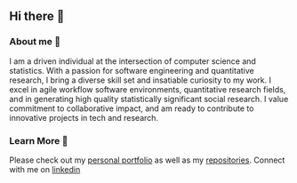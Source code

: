 ## Hi there 👋

### About me 🔎
I am a driven individual at the intersection of computer science and statistics. With a passion for software engineering and quantitative research, I bring a diverse skill set and insatiable curiosity to my work. I excel in agile workflow software environments, quantitative research fields, and in generating high quality statistically significant social research. I value commitment to collaborative impact, and am ready to contribute to innovative projects in tech and research.

### Learn More 📙
Please check out my [personal portfolio](https://colbyeagan.github.io/) as well as my [repositories](https://github.com/colbyeagan?tab=repositories).
Connect with me on [linkedin](https://www.linkedin.com/in/colbyeagan/)


<!--
**colbyeagan/colbyeagan** is a ✨ _special_ ✨ repository because its `README.md` (this file) appears on your GitHub profile.

Here are some ideas to get you started:

- 🔭 I’m currently working on ...
- 🌱 I’m currently learning ...
- 👯 I’m looking to collaborate on ...
- 🤔 I’m looking for help with ...
- 💬 Ask me about ...
- 📫 How to reach me: ...
- 😄 Pronouns: ...
- ⚡ Fun fact: ...
-->
